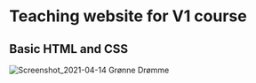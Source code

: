 # Teaching website for V1 course
## Basic HTML and CSS

![Screenshot_2021-04-14 Grønne Drømme](https://user-images.githubusercontent.com/57984239/114704641-2087fb00-9d27-11eb-819e-fca9ffcda10f.png)
